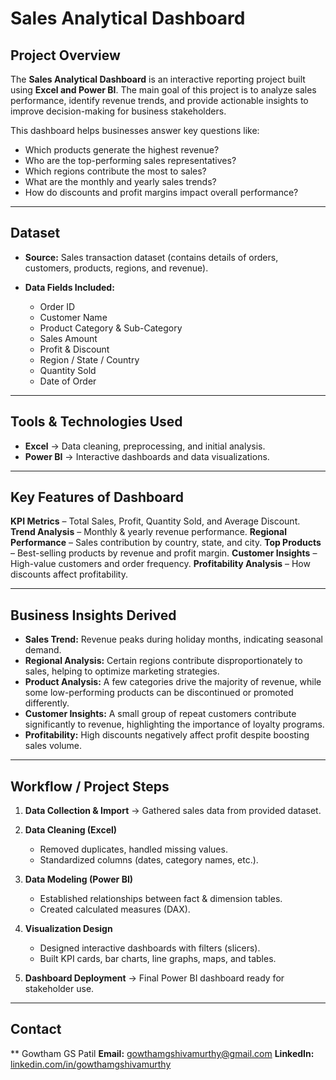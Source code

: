 #  Sales Analytical Dashboard

##  Project Overview

The **Sales Analytical Dashboard** is an interactive reporting project built using **Excel and Power BI**.
The main goal of this project is to analyze sales performance, identify revenue trends, and provide actionable insights to improve decision-making for business stakeholders.

This dashboard helps businesses answer key questions like:

* Which products generate the highest revenue?
* Who are the top-performing sales representatives?
* Which regions contribute the most to sales?
* What are the monthly and yearly sales trends?
* How do discounts and profit margins impact overall performance?

---

##  Dataset

* **Source:** Sales transaction dataset (contains details of orders, customers, products, regions, and revenue).
* **Data Fields Included:**

  * Order ID
  * Customer Name
  * Product Category & Sub-Category
  * Sales Amount
  * Profit & Discount
  * Region / State / Country
  * Quantity Sold
  * Date of Order

---

##  Tools & Technologies Used

* **Excel** → Data cleaning, preprocessing, and initial analysis.
* **Power BI** → Interactive dashboards and data visualizations.

---

##  Key Features of Dashboard

 **KPI Metrics** – Total Sales, Profit, Quantity Sold, and Average Discount.
 **Trend Analysis** – Monthly & yearly revenue performance.
 **Regional Performance** – Sales contribution by country, state, and city.
 **Top Products** – Best-selling products by revenue and profit margin.
 **Customer Insights** – High-value customers and order frequency.
 **Profitability Analysis** – How discounts affect profitability.

---

##  Business Insights Derived

*  **Sales Trend:** Revenue peaks during holiday months, indicating seasonal demand.
*  **Regional Analysis:** Certain regions contribute disproportionately to sales, helping to optimize marketing strategies.
*  **Product Analysis:** A few categories drive the majority of revenue, while some low-performing products can be discontinued or promoted differently.
*  **Customer Insights:** A small group of repeat customers contribute significantly to revenue, highlighting the importance of loyalty programs.
*  **Profitability:** High discounts negatively affect profit despite boosting sales volume.

---

##  Workflow / Project Steps

1. **Data Collection & Import** → Gathered sales data from provided dataset.
2. **Data Cleaning (Excel)**

   * Removed duplicates, handled missing values.
   * Standardized columns (dates, category names, etc.).
3. **Data Modeling (Power BI)**

   * Established relationships between fact & dimension tables.
   * Created calculated measures (DAX).
4. **Visualization Design**

   * Designed interactive dashboards with filters (slicers).
   * Built KPI cards, bar charts, line graphs, maps, and tables.
5. **Dashboard Deployment** → Final Power BI dashboard ready for stakeholder use.

---

##  Contact

 ** Gowtham GS Patil
 **Email:** [gowthamgshivamurthy@gmail.com](mailto:gowthamgshivamurthy@gmail.com)
 **LinkedIn:** [linkedin.com/in/gowthamgshivamurthy](https://www.linkedin.com/in/gowthamgshivamurthy)
